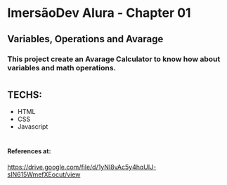 # ImersãoDev Alura - Chapter 01

## Variables, Operations and Avarage

### This project create an Avarage Calculator to know how about variables and math operations.

#
## TECHS:
- HTML
- CSS
- Javascript

##
##
##

#


#### References at: 
https://drive.google.com/file/d/1yNI8vAc5y4hqUIJ-sIN615WmefXEocut/view
